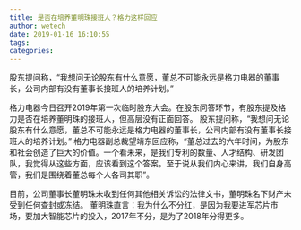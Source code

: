 ```yaml
---
title: 是否在培养董明珠接班人？格力这样回应
author: wetech
date: 2019-01-16 16:10:55
tags: 
categories: 
---
```

股东提问称，“我想问无论股东有什么意愿，董总不可能永远是格力电器的董事长，公司内部有没有董事长接班人的培养计划。”
<!-- more -->
格力电器今日召开2019年第一次临时股东大会。在股东问答环节，有股东提及格力是否在培养董明珠的接班人，但高层没有正面回答。
股东提问称，“我想问无论股东有什么意愿，董总不可能永远是格力电器的董事长，公司内部有没有董事长接班人的培养计划。”
格力电器副总裁望靖东回应称，“董总过去的六年时间，为股东和社会创造了巨大的价值。一个看未来，是我们专利的数量、人才结构、研发团队，我觉得从这些方面，应该看到这个答案。至于说从我们内心来讲，我们自身高管，我们是围绕着董总每个人各司其职”。
 
 
 
目前，公司董事长董明珠未收到任何其他相关诉讼的法律文书，董明珠名下财产未受到任何查封或冻结。
董明珠直言：我为什么不分红，是因为我要进军芯片市场，要加大智能芯片的投入，2017年不分，是为了2018年分得更多。
